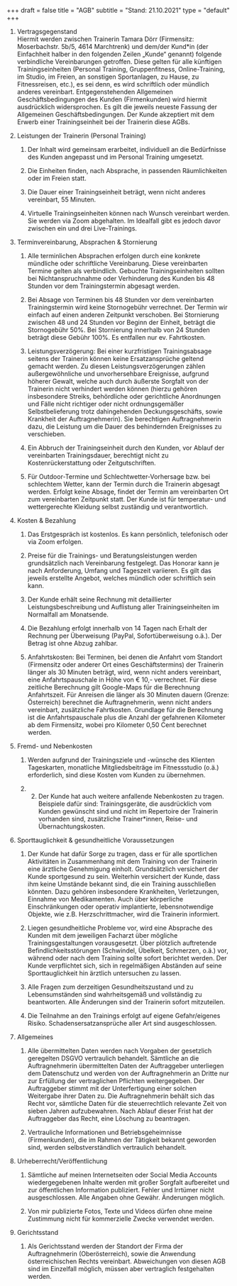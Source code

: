 +++
draft = false
title = "AGB"
subtitle = "Stand: 21.10.2021"
type = "default"
+++

1. Vertragsgegenstand  
    Hiermit werden zwischen Trainerin Tamara Dörr (Firmensitz: Moserbachstr. 5b/5, 4614 Marchtrenk) und dem/der Kund*in (der Einfachheit halber in den folgenden Zeilen „Kunde“ genannt) folgende verbindliche Vereinbarungen getroffen. Diese gelten für alle künftigen Trainingseinheiten (Personal Training, Gruppenfitness, Online-Training, im Studio, im Freien, an sonstigen Sportanlagen, zu Hause, zu Fitnessreisen, etc.), es sei denn, es wird schriftlich oder mündlich anderes vereinbart. Entgegenstehenden Allgemeinen Geschäftsbedingungen des Kunden (Firmenkunden) wird hiermit ausdrücklich widersprochen. Es gilt die jeweils neueste Fassung der Allgemeinen Geschäftsbedingungen. Der Kunde akzeptiert mit dem Erwerb einer Trainingseinheit bei der Trainerin diese AGBs.

2. Leistungen der Trainerin (Personal Training)
    1. Der Inhalt wird gemeinsam erarbeitet, individuell an die Bedürfnisse des Kunden angepasst und im Personal Training umgesetzt.

    2. Die Einheiten finden, nach Absprache, in passenden Räumlichkeiten oder im Freien statt.

    3. Die Dauer einer Trainingseinheit beträgt, wenn nicht anderes vereinbart, 55 Minuten.

    4. Virtuelle Trainingseinheiten können nach Wunsch vereinbart werden. Sie werden via Zoom abgehalten. Im Idealfall gibt es jedoch davor zwischen ein und drei Live-Trainings.


3. Terminvereinbarung, Absprachen & Stornierung  
    1. Alle terminlichen Absprachen erfolgen durch eine konkrete mündliche oder schriftliche Vereinbarung. Diese vereinbarten Termine gelten als verbindlich. Gebuchte Trainingseinheiten sollten bei Nichtanspruchnahme oder Verhinderung des Kunden bis 48 Stunden vor dem Trainingstermin abgesagt werden.

    2. Bei Absage von Terminen bis 48 Stunden vor dem vereinbarten Trainingstermin wird keine Stornogebühr verrechnet. Der Termin wir einfach auf einen anderen Zeitpunkt verschoben. Bei Stornierung zwischen 48 und 24 Stunden vor Beginn der Einheit, beträgt die Stornogebühr 50%. Bei Stornierung innerhalb von 24 Stunden beträgt diese Gebühr 100%. Es entfallen nur ev. Fahrtkosten.

    3. Leistungsverzögerung: Bei einer kurzfristigen Trainingsabsage seitens der Trainerin können keine Ersatzansprüche geltend gemacht werden. Zu diesen Leistungsverzögerungen zählen außergewöhnliche und unvorhersehbare Ereignisse, aufgrund höherer Gewalt, welche auch durch äußerste Sorgfalt von der Trainerin nicht verhindert werden können (hierzu gehören insbesondere Streiks, behördliche oder gerichtliche Anordnungen und Fälle nicht richtiger oder nicht ordnungsgemäßer Selbstbelieferung trotz dahingehenden Deckungsgeschäfts, sowie Krankheit der Auftragnehmerin). Sie berechtigen Auftragnehmerin dazu, die Leistung um die Dauer des behindernden Ereignisses zu verschieben.

    4. Ein Abbruch der Trainingseinheit durch den Kunden, vor Ablauf der vereinbarten Trainingsdauer, berechtigt nicht zu Kostenrückerstattung oder Zeitgutschriften.

    5. Für Outdoor-Termine und Schlechtwetter-Vorhersage bzw. bei schlechtem Wetter, kann der Termin durch die Trainerin abgesagt werden. Erfolgt keine Absage, findet der Termin am vereinbarten Ort zum vereinbarten Zeitpunkt statt. Der Kunde ist für temperatur- und wettergerechte Kleidung selbst zuständig und verantwortlich.

4. Kosten & Bezahlung  
    1. Das Erstgespräch ist kostenlos. Es kann persönlich, telefonisch oder via Zoom erfolgen.

    2. Preise für die Trainings- und Beratungsleistungen werden grundsätzlich nach Vereinbarung festgelegt. Das Honorar kann je nach Anforderung, Umfang und Tageszeit variieren. Es gilt das jeweils erstellte Angebot, welches mündlich oder schriftlich sein kann.

    3. Der Kunde erhält seine Rechnung mit detaillierter Leistungsbeschreibung und Auflistung aller Trainingseinheiten im Normalfall am Monatsende.

    4. Die Bezahlung erfolgt innerhalb von 14 Tagen nach Erhalt der Rechnung per Überweisung (PayPal, Sofortüberweisung o.ä.). Der Betrag ist ohne Abzug zahlbar.
   
    5. Anfahrtskosten: Bei Terminen, bei denen die Anfahrt vom Standort (Firmensitz oder anderer Ort eines Geschäftstermins) der Trainerin länger als 30 Minuten beträgt, wird, wenn nicht anders vereinbart, eine Anfahrtspauschale in Höhe von € 10,- verrechnet. Für diese zeitliche Berechnung gilt Google-Maps für die Berechnung Anfahrtszeit. Für Anreisen die länger als 30 Minuten dauern (Grenze: Österreich) berechnet die Auftragnehmerin, wenn nicht anders vereinbart, zusätzliche Fahrtkosten. Grundlage für die Berechnung ist die Anfahrtspauschale plus die Anzahl der gefahrenen Kilometer ab dem Firmensitz, wobei pro Kilometer 0,50 Cent berechnet werden.

5. Fremd- und Nebenkosten  
    1. Werden aufgrund der Trainingsziele und -wünsche des Klienten Tageskarten, monatliche Mitgliedsbeiträge im Fitnessstudio (o.ä.) erforderlich, sind diese Kosten vom Kunden zu übernehmen.
   
    2. 2.	Der Kunde hat auch weitere anfallende Nebenkosten zu tragen. Beispiele dafür sind: Trainingsgeräte, die ausdrücklich vom Kunden gewünscht sind und nicht im Repertoire der Trainerin vorhanden sind, zusätzliche Trainer*innen, Reise- und Übernachtungskosten.

6. Sporttauglichkeit & gesundheitliche Voraussetzungen 
    1. Der Kunde hat dafür Sorge zu tragen, dass er für alle sportlichen Aktivitäten in Zusammenhang mit dem Training von der Trainerin eine ärztliche Genehmigung einholt. Grundsätzlich versichert der Kunde sportgesund zu sein. Weiterhin versichert der Kunde, dass ihm keine Umstände bekannt sind, die ein Training ausschließen könnten. Dazu gehören insbesondere Krankheiten, Verletzungen, Einnahme von Medikamenten. Auch über körperliche Einschränkungen oder operativ implantierte, lebensnotwendige Objekte, wie z.B. Herzschrittmacher, wird die Trainerin informiert.

    2. Liegen gesundheitliche Probleme vor, wird eine Absprache des Kunden mit dem jeweiligen Facharzt über mögliche Trainingsgestaltungen vorausgesetzt. Über plötzlich auftretende Befindlichkeitsstörungen (Schwindel, Übelkeit, Schmerzen, o.ä.) vor, während oder nach dem Training sollte sofort berichtet werden. Der Kunde verpflichtet sich, sich in regelmäßigen Abständen auf seine Sporttauglichkeit hin ärztlich untersuchen zu lassen.

    3. Alle Fragen zum derzeitigen Gesundheitszustand und zu Lebensumständen sind wahrheitsgemäß und vollständig zu beantworten. Alle Änderungen sind der Trainerin sofort mitzuteilen.
   
    4. Die Teilnahme an den Trainings erfolgt auf eigene Gefahr/eigenes Risiko. Schadensersatzansprüche aller Art sind ausgeschlossen.

7. Allgemeines  
    1. Alle übermittelten Daten werden nach Vorgaben der gesetzlich geregelten DSGVO vertraulich behandelt. Sämtliche an die Auftragnehmerin übermittelten Daten der Auftraggeber unterliegen dem Datenschutz und werden von der Auftragnehmerin an Dritte nur zur Erfüllung der vertraglichen Pflichten weitergegeben. Der Auftraggeber stimmt mit der Unterfertigung einer solchen Weitergabe ihrer Daten zu. Die Auftragnehmerin behält sich das Recht vor, sämtliche Daten für die steuerrechtlich relevante Zeit von sieben Jahren aufzubewahren. Nach Ablauf dieser Frist hat der Auftraggeber das Recht, eine Löschung zu beantragen.

    2. Vertrauliche Informationen und Betriebsgeheimnisse (Firmenkunden), die im Rahmen der Tätigkeit bekannt geworden sind, werden selbstverständlich vertraulich behandelt.

8. Urheberrecht/Veröffentlichung 
    1. Sämtliche auf meinen Internetseiten oder Social Media Accounts wiedergegebenen Inhalte werden mit großer Sorgfalt aufbereitet und zur öffentlichen Information publiziert. Fehler und Irrtümer nicht ausgeschlossen. Alle Angaben ohne Gewähr. Änderungen möglich.
   
    2. Von mir publizierte Fotos, Texte und Videos dürfen ohne meine Zustimmung nicht für kommerzielle Zwecke verwendet werden.
   
9.  Gerichtsstand  
    1. Als Gerichtsstand werden der Standort der Firma der Auftragnehmerin (Oberösterreich), sowie die Anwendung österreichischen Rechts vereinbart. Abweichungen von diesen AGB sind im Einzelfall möglich, müssen aber vertraglich festgehalten werden.